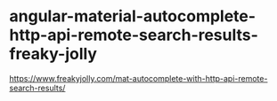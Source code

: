 # angular-material-autocomplete-http-api-remote-search-results-freaky-jolly
https://www.freakyjolly.com/mat-autocomplete-with-http-api-remote-search-results/

